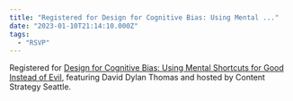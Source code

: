```yaml
---
title: "Registered for Design for Cognitive Bias: Using Mental ..."
date: "2023-01-10T21:14:10.000Z"
tags: 
  - "RSVP"
---
```


Registered for [Design for Cognitive Bias: Using Mental Shortcuts for Good Instead of Evil](https://www.contentstrategyseattle.org/events/design-for-cognitive-bias-using-mental-shortcuts-for-good-instead-of-evil), featuring David Dylan Thomas and hosted by Content Strategy Seattle.
